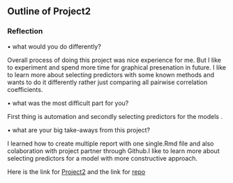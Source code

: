 ## Outline of Project2

### Reflection
• what would you do differently?

  Overall process of doing this project was nice experience  for me. But I like to experiment and spend more time for graphical presenation
  in future. I like to learn more about selecting  predictors with some known methods and wants to do it differently rather just comparing all pairwise
  correlation coefficients.
  
• what was the most difficult part for you?

  First thing is automation and secondly selecting predictors for the models . 

• what are your big take-aways from this project?

  I learned how to create multiple report with one single.Rmd file and also colaboration with project partner through Github.I like to
  learn more about selecting predictors for a model with more constructive approach.


Here is the link for [Project2](https://idatta21.github.io/Project2/)
and the link for [repo](https://github.com/idatta21/Project2)
